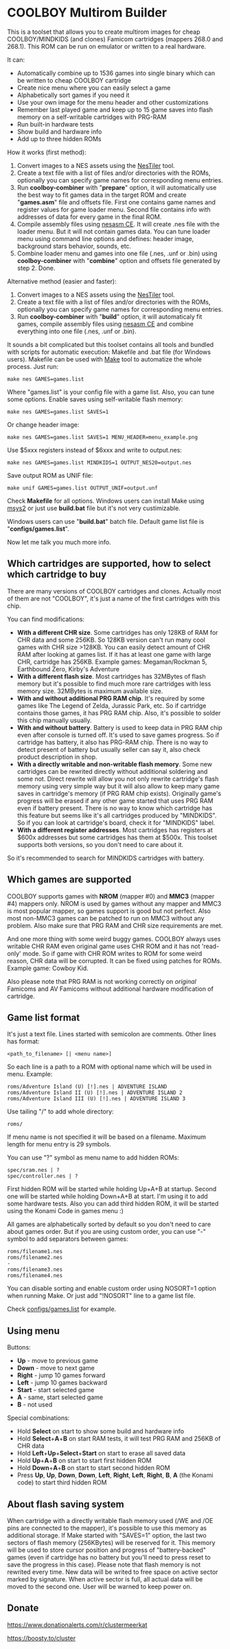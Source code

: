 # COOLBOY Multirom Builder

This is a toolset that allows you to create multirom images for cheap COOLBOY/MINDKIDS (and clones) Famicom cartridges (mappers 268.0 and 268.1). This ROM can be run on emulator or written to a real hardware.

It can:
* Automatically combine up to 1536 games into single binary which can be written to cheap COOLBOY cartridge
* Create nice menu where you can easily select a game
* Alphabetically sort games if you need it
* Use your own image for the menu header and other customizations
* Remember last played game and keep up to 15 game saves into flash memory on a self-writable cartridges with PRG-RAM
* Run built-in hardware tests
* Show build and hardware info
* Add up to three hidden ROMs

How it works (first method):
1. Convert images to a NES assets using the [NesTiler](https://github.com/ClusterM/NesTiler) tool.
2. Create a text file with a list of files and/or directories with the ROMs, optionally you can specify game names for corresponding menu entries. 
3. Run **coolboy-combiner** with "**prepare**" option, it will automatically use the best way to fit games data in the target ROM and create "**games.asm**" file and offsets file. First one contains game names and register values for game loader menu. Second file contains info with addresses of data for every game in the final ROM.
4. Compile assembly files using [nesasm CE](https://github.com/ClusterM/nesasm). It will create .nes file with the loader menu. But it will not contain games data. You can tune loader menu using command line options and defines: header image, background stars behavior, sounds, etc.
5. Combine loader menu and games into one file (.nes, .unf or .bin) using **coolboy-combiner** with "**combine**" option and offsets file generated by step 2. Done.

Alternative method (easier and faster):
1. Convert images to a NES assets using the [NesTiler](https://github.com/ClusterM/NesTiler) tool.
2. Create a text file with a list of files and/or directories with the ROMs, optionally you can specify game names for corresponding menu entries.
3. Run **coolboy-combiner** with "**build**" option, it will automaticaly fit games, compile assembly files using [nesasm CE](https://github.com/ClusterM/nesasm) and combine everything into one file (.nes, .unf or .bin).

It sounds a bit complicated but this toolset contains all tools and bundled with scripts for automatic execution: Makefile and .bat file (for Windows users). Makefile can be used with [Make](https://www.gnu.org/software/make/) tool to automatize the whole process. Just run:

`make nes GAMES=games.list`

Where "games.list" is your config file with a game list. Also, you can tune some options. Enable saves using self-writable flash memory:

`make nes GAMES=games.list SAVES=1`

Or change header image:

`make nes GAMES=games.list SAVES=1 MENU_HEADER=menu_example.png`

Use $5xxx registers instead of $6xxx and write to output.nes:

`make nes GAMES=games.list MINDKIDS=1 OUTPUT_NES20=output.nes`

Save output ROM as UNIF file:

`make unif GAMES=games.list OUTPUT_UNIF=output.unf`

Check **Makefile** for all options. Windows users can install Make using [msys2](https://www.msys2.org/) or just use **build.bat** file but it's not very custimizable.

Windows users can use "**build.bat**" batch file. Default game list file is "**configs/games.list**".

Now let me talk you much more info.


## Which cartridges are supported, how to select which cartridge to buy

There are many versions of COOLBOY cartridges and clones. Actually most of them are not "COOLBOY", it's just a name of the first cartridges with this chip.

You can find modifications:
* **With a different CHR size**. Some cartridges has only 128KB of RAM for CHR data and some 256KB. So 128KB version can't run many cool games with CHR size >128KB. You can easily detect amount of CHR RAM after looking at games list. If it has at least one game with large CHR, cartridge has 256KB. Example games: Megaman/Rockman 5, Earthbound Zero, Kirby's Adventure
* **With a different flash size**. Most cartridges has 32MBytes of flash memory but it's possible to find much more rare cartridges with less memory size. 32MBytes is maximum available size.
* **With and without additional PRG RAM chip**. It's required by some games like The Legend of Zelda, Jurassic Park, etc. So if cartridge contains those games, it has PRG RAM chip. Also, it's possible to solder this chip manually usually.
* **With and without battery**. Battery is used to keep data in PRG RAM chip even after console is turned off. It's used to save games progress. So if cartridge has battery, it also has PRG-RAM chip. There is no way to detect present of battery but usually seller can say it, also check product description in shop.
* **With a directly writable and non-writable flash memory**. Some new cartridges can be rewrited directly without additional soldering and some not. Direct rewrite will allow you not only rewrite cartridge's flash memory using very simple way but it will also allow to keep many game saves in cartridge's memory (if PRG RAM chip exists). Originally game's progress will be erased if any other game started that uses PRG RAM even if battery present. There is no way to know which cartridge has this feature but seems like it's all cartridges produced by "MINDKIDS". So if you can look at cartridge's board, check it for "MINDKIDS" label.
* **With a different register addresses**. Most cartridges has registers at $600x addresses but some cartridges has them at $500x. This toolset supports both versions, so you don't need to care about it.

So it's recommended to search for MINDKIDS cartridges with battery.


## Which games are supported

COOLBOY supports games with **NROM** (mapper #0) and **MMC3** (mapper #4) mappers only. NROM is used by games without any mapper and MMC3 is most popular mapper, so games support is good but not perfect. Also most non-MMC3 games can be patched to run on MMC3 without any problem. Also make sure that PRG RAM and CHR size requirements are met.

And one more thing with some weird buggy games. COOLBOY always uses writable CHR RAM even original game uses CHR ROM and it has not 'read-only' mode. So if game with CHR ROM writes to ROM for some weird reason, CHR data will be corrupted. It can be fixed using patches for ROMs. Example game: Cowboy Kid.

Also please note that PRG RAM is not working correctly on *original* Famicoms and AV Famicoms without additional hardware modification of cartridge.


## Game list format

It's just a text file. Lines started with semicolon are comments. Other lines has format:

    <path_to_filename> [| <menu name>]
    
So each line is a path to a ROM with optional name which will be used in menu. Example:

    roms/Adventure Island (U) [!].nes | ADVENTURE ISLAND
    roms/Adventure Island II (U) [!].nes | ADVENTURE ISLAND 2
    roms/Adventure Island III (U) [!].nes | ADVENTURE ISLAND 3

Use tailing "/" to add whole directory:

    roms/
    
If menu name is not specified it will be based on a filename. Maximum length for menu entry is 29 symbols.

You can use "?" symbol as menu name to add hidden ROMs:

    spec/sram.nes | ? 
    spec/controller.nes | ? 

First hidden ROM will be started while holding Up+A+B at startup. Second one will be started while holding Down+A+B at start. I'm using it to add some hardware tests. Also you can add third hidden ROM, it will be started using the Konami Code in games menu :)

All games are alphabetically sorted by default so you don't need to care about games order. But if you are using custom order, you can use "-" symbol to add separators between games:

    roms/filename1.nes
    roms/filename2.nes
    -
    roms/filename3.nes
    roms/filename4.nes
    
You can disable sorting and enable custom order using NOSORT=1 option when running Make. Or just add "!NOSORT" line to a game list file.

Check [configs/games.list](configs/games.list) for example.


## Using menu

Buttons:
* **Up** - move to previous game
* **Down** - move to next game
* **Right** - jump 10 games forward
* **Left** - jump 10 games backward
* **Start** - start selected game
* **A** - same, start selected game
* **B** - not used

Special combinations:
* Hold **Select** on start to show some build and hardware info
* Hold **Select**+**A**+**B** on start RAM tests, it will test PRG RAM and 256KB of CHR data
* Hold **Left**+**Up**+**Select**+**Start** on start to erase all saved data
* Hold **Up**+**A**+**B** on start to start first hidden ROM
* Hold **Down**+**A**+**B** on start to start second hidden ROM
* Press **Up**, **Up**, **Down**, **Down**, **Left**, **Right**, **Left**, **Right**, **B**, **A** (the Konami code) to start third hidden ROM


## About flash saving system

When cartridge with a directly writable flash memory used (/WE and /OE pins are connected to the mapper), it's possible to use this memory as additional storage. If Make started with "SAVES=1" option, the last two sectors of flash memory (256KBytes) will be reserved for it. This memory will be used to store cursor position and progress of "battery-backed" games (even if cartridge has no battery but you'll need to press reset to save the progress in this case). Please note that flash memory is not rewrited every time. New data will be writed to free space on active sector marked by signature. When active sector is full, all actual data will be moved to the second one. User will be warned to keep power on.


## Donate

https://www.donationalerts.com/r/clustermeerkat

https://boosty.to/cluster
